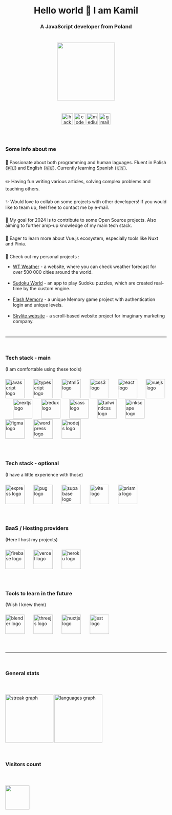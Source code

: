 <h1 align="center">Hello world 👋 I am Kamil</h1>

###

<h3 align="center">A JavaScript developer from Poland</h3>

###

<br>

<div align="center">
  <img height="180" src="https://avatars.githubusercontent.com/u/76244675?s=400&u=2d7f35231fa3b3afca81175f7ae23390a01ab75c&v=4"  />
</div>

###

<br>

<div align="center">
  <img src="https://img.shields.io/static/v1?message=HackerRank&logo=hackerrank&label=&color=2EC866&logoColor=white&labelColor=&style=flat" height="35" alt="hackerrank logo"  />
  <img src="https://img.shields.io/static/v1?message=Codepen&logo=codepen&label=&color=000000&logoColor=white&labelColor=&style=flat" height="35" alt="codepen logo"  />
  <img src="https://img.shields.io/static/v1?message=Medium&logo=medium&label=&color=12100E&logoColor=white&labelColor=&style=flat" height="35" alt="medium logo"  />
  <img src="https://img.shields.io/static/v1?message=Gmail&logo=gmail&label=&color=D14836&logoColor=white&labelColor=&style=flat" height="35" alt="gmail logo"  />
</div>

###

<br clear="both">

<h3 align="left">Some info about me</h3>

###

<p align="left">📖 Passionate about both programming and  human laguages. Fluent in Polish (🇵🇱) and English (🇬🇧). Currently learning Spanish (🇪🇸).</p>

###

<p align="left">✏️ Having fun writing various articles, solving complex problems and teaching others.</p>

###

<p align="left">✨ Would love to collab on some projects with other developers! If you would like to team up, feel free to contact me by e-mail.</p>

###

<p align="left">🎯 My goal for 2024 is to contribute  to some Open Source projects. Also aiming to further amp-up knowledge of  my main tech stack.</p>

###

<p align="left">🌱 Eager to learn more about Vue.js ecosystem, especially tools like Nuxt and Pinia.</p>

###

<p align="left">🚀 Check out my personal projects : </p>

* [WT Weather](https://wtweather.cyclic.app) - a website, where you can check weather forecast for over 500 000 cities around the world.  <br> <br>
* [Sudoku World](https://sudokuworld.onrender.com) - an app to play Sudoku puzzles, which are created real-time by the custom engine. <br> <br>
* [Flash Memory](https://flash-memory.vercel.app) - a unique Memory game project with authentication login and unique levels. <br> <br>
* [Skylite website](https://skylitesite.web.app) - a scroll-based website project for imaginary marketing company. <br> <br>

###

<hr>

<br>

<h3>Tech stack - main</h3> (I am comfortable using these tools)

###

<div>
  <img src="https://skillicons.dev/icons?i=js" height="60" alt="javascript logo"  />
  <img width="20" />
  <img src="https://skillicons.dev/icons?i=ts" height="60" alt="typescript logo"  />
  <img width="20" />
  <img src="https://skillicons.dev/icons?i=html" height="60" alt="html5 logo"  />
  <img width="20" />
  <img src="https://skillicons.dev/icons?i=css" height="60" alt="css3 logo"  />
  <img width="20" />
  <img src="https://skillicons.dev/icons?i=react" height="60" alt="react logo"  />
  <img width="20" />
  <img src="https://skillicons.dev/icons?i=vue" height="60" alt="vuejs logo"  />
  <img width="20" />
  <img src="https://skillicons.dev/icons?i=nextjs" height="60" alt="nextjs logo"  />
  <img width="20" />
  <img src="https://skillicons.dev/icons?i=redux" height="60" alt="redux logo"  />
  <img width="20" />
  <img src="https://skillicons.dev/icons?i=sass" height="60" alt="sass logo"  />
  <img width="20" />
  <img src="https://skillicons.dev/icons?i=tailwind" height="60" alt="tailwindcss logo"  />
  <img width="20" />
  <img src="https://cdn.jsdelivr.net/gh/devicons/devicon/icons/inkscape/inkscape-original.svg" height="60" alt="inkscape logo"  />
  <img width="20" />
  <img src="https://skillicons.dev/icons?i=figma" height="60" alt="figma logo"  />
  <img width="20" />
  <img src="https://skillicons.dev/icons?i=wordpress" height="60" alt="wordpress logo"  />
  <img width="20" />
  <img src="https://skillicons.dev/icons?i=nodejs" height="60" alt="nodejs logo"  />
</div>

###

<br>

<h3>Tech stack - optional </h3> (I have a little experience with those)

###

<div>
  <img src="https://skillicons.dev/icons?i=express" height="60" alt="express logo"  />
  <img width="20" />
  <img src="https://skillicons.dev/icons?i=pug" height="60" alt="pug logo"  />
  <img width="20" />
  <img src="https://skillicons.dev/icons?i=supabase" height="60" alt="supabase logo"  />
  <img width="20" />
  <img src="https://skillicons.dev/icons?i=vite" height="60" alt="vite logo"  />
  <img width="20" />
  <img src="https://skillicons.dev/icons?i=prisma" height="60" alt="prisma logo"  />
</div>

###

<br>

<h3>BaaS / Hosting providers</h3> (Here I host my projects)

###

<div>
  <img src="https://skillicons.dev/icons?i=firebase" height="60" alt="firebase logo"  />
  <img width="20" />
  <img src="https://skillicons.dev/icons?i=vercel" height="60" alt="vercel logo"  />
  <img width="20" />
  <img src="https://skillicons.dev/icons?i=heroku" height="60" alt="heroku logo"  />
</div>

###

<br>

<h3>Tools to learn in the future</h3> (Wish I knew them)

###

<div>
  <img src="https://skillicons.dev/icons?i=blender" height="60" alt="blender logo"  />
  <img width="20" />
  <img src="https://skillicons.dev/icons?i=threejs" height="60" alt="threejs logo"  />
  <img width="20" />
  <img src="https://skillicons.dev/icons?i=nuxtjs" height="60" alt="nuxtjs logo"  />
  <img width="20" />
  <img src="https://skillicons.dev/icons?i=jest" height="60" alt="jest logo"  />
</div>

###

<br>

<hr>

<br>

<h3>General stats</h3>

<br>

###


<div>
  <img src="https://streak-stats.demolab.com?user=Martimex&locale=en&mode=daily&theme=dracula&hide_border=false&border_radius=5" align="left" height="150"  alt="streak graph"  />
  <img src="https://github-readme-stats.vercel.app/api/top-langs?username=Martimex&locale=en&hide_title=false&layout=compact&card_width=320&langs_count=5&theme=dracula&hide_border=false" align="left" height="150" alt="languages graph"  />
</div>

###

<br clear="both">

<br>

<br>

<h3>Visitors count</h3>

<br>

###

<div>
  <img src="https://profile-counter.glitch.me/Martimex/count.svg?"  height="75" />
</div>

###
